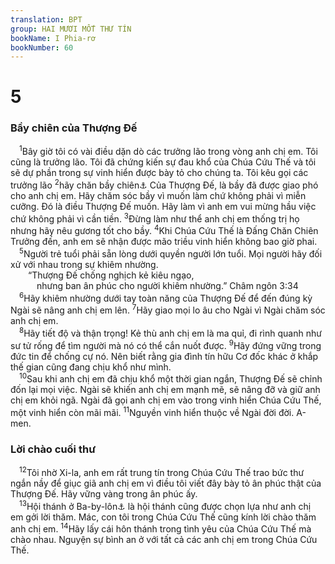 ```yaml
---
translation: BPT
group: HAI MƯƠI MỐT THƯ TÍN
bookName: I Phia-rơ 
bookNumber: 60
---
```


<div class="title"><h1>5</h1><h3>Bầy chiên của Thượng Đế</h3></div>
<span class="verse 1phi_5_1"> <sup>1</sup>Bây giờ tôi có vài điều dặn dò các trưởng lão trong vòng anh chị em. Tôi cũng là trưởng lão. Tôi đã chứng kiến sự đau khổ của Chúa Cứu Thế và tôi sẽ dự phần trong sự vinh hiển được bày tỏ cho chúng ta. Tôi kêu gọi các trưởng lão</span>
<span class="verse 1phi_5_2"><sup>2</sup>hãy chăn bầy chiên<a data-toggle="tooltip" data-placement="bottom" title="Của Thượng Đế Tức dân sự của Thượng Đế. Họ giống như bầy chiên cần được chăm sóc.">⚓</a> Của Thượng Đế, là bầy đã được giao phó cho anh chị em. Hãy chăm sóc bầy vì muốn làm chứ không phải vì miễn cưỡng. Đó là điều Thượng Đế muốn. Hãy làm vì anh em vui mừng hầu việc chứ không phải vì cần tiền.</span>
<span class="verse 1phi_5_3"><sup>3</sup>Đừng làm như thể anh chị em thống trị họ nhưng hãy nêu gương tốt cho bầy.</span>
<span class="verse 1phi_5_4"><sup>4</sup>Khi Chúa Cứu Thế là Đấng Chăn Chiên Trưởng đến, anh em sẽ nhận được mão triều vinh hiển không bao giờ phai.<br/></span>
<span class="verse 1phi_5_5"> <sup>5</sup>Người trẻ tuổi phải sẵn lòng dưới quyền người lớn tuổi. Mọi người hãy đối xử với nhau trong sự khiêm nhường.<br/>  “Thượng Đế chống nghịch kẻ kiêu ngạo,<br/>   nhưng ban ân phúc cho người khiêm nhường.” Châm ngôn 3:34<br/></span>
<span class="verse 1phi_5_6"> <sup>6</sup>Hãy khiêm nhường dưới tay toàn năng của Thượng Đế để đến đúng kỳ Ngài sẽ nâng anh chị em lên.</span>
<span class="verse 1phi_5_7"><sup>7</sup>Hãy giao mọi lo âu cho Ngài vì Ngài chăm sóc anh chị em.<br/></span>
<span class="verse 1phi_5_8"> <sup>8</sup>Hãy tiết độ và thận trọng! Kẻ thù anh chị em là ma quỉ, đi rình quanh như sư tử rống để tìm người mà nó có thể cắn nuốt được.</span>
<span class="verse 1phi_5_9"><sup>9</sup>Hãy đứng vững trong đức tin để chống cự nó. Nên biết rằng gia đình tín hữu Cơ đốc khác ở khắp thế gian cũng đang chịu khổ như mình.<br/></span>
<span class="verse 1phi_5_10"> <sup>10</sup>Sau khi anh chị em đã chịu khổ một thời gian ngắn, Thượng Đế sẽ chỉnh đốn lại mọi việc. Ngài sẽ khiến anh chị em mạnh mẽ, sẽ nâng đỡ và giữ anh chị em khỏi ngã. Ngài đã gọi anh chị em vào trong vinh hiển Chúa Cứu Thế, một vinh hiển còn mãi mãi.</span>
<span class="verse 1phi_5_11"><sup>11</sup>Nguyền vinh hiển thuộc về Ngài đời đời. A-men.<br/></span>
<div class="title"><h3>Lời chào cuối thư</h3></div>
<span class="verse 1phi_5_12"> <sup>12</sup>Tôi nhờ Xi-la, anh em rất trung tín trong Chúa Cứu Thế trao bức thư ngắn nầy để giục giã anh chị em vì điều tôi viết đây bày tỏ ân phúc thật của Thượng Đế. Hãy vững vàng trong ân phúc ấy.<br/></span>
<span class="verse 1phi_5_13"> <sup>13</sup>Hội thánh ở Ba-by-lôn<a data-toggle="tooltip" data-placement="bottom" title="Nguyên văn, “Chị ở Ba-by-lôn.”">⚓</a> là hội thánh cũng được chọn lựa như anh chị em gởi lời thăm. Mác, con tôi trong Chúa Cứu Thế cũng kính lời chào thăm anh chị em.</span>
<span class="verse 1phi_5_14"><sup>14</sup>Hãy lấy cái hôn thánh trong tình yêu của Chúa Cứu Thế mà chào nhau. Nguyện sự bình an ở với tất cả các anh chị em trong Chúa Cứu Thế.<br/></span>
